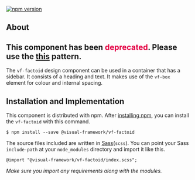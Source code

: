 [![npm version](https://badge.fury.io/js/%40visual-framework%2Fvf-factoid.svg)](https://badge.fury.io/js/%40visual-framework%2Fvf-factoid)

## About

<h2>This component has been <span style="color: rgb(228, 0, 70);">deprecated</span>. Please use the <a class="vf-link" href="../detail/vf-box-factoid">this</a> pattern.</h2>

The `vf-factoid` design component can be used in a container that has a sidebar. It consists of a heading and text. It makes use of the `vf-box` element for colour and internal spacing.

## Installation and Implementation

This component is distributed with npm. After [installing npm](https://www.npmjs.com/get-npm), you can install the `vf-factoid` with this command.

```
$ npm install --save @visual-framework/vf-factoid
```

The source files included are written in [Sass](http://sass-lang.com)(`scss`). You can point your Sass `include-path` at your `node_modules` directory and import it like this.

```
@import "@visual-framework/vf-factoid/index.scss";
```

_Make sure you import any requirements along with the modules._
